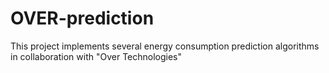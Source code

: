 # OVER-prediction

This project implements several energy consumption prediction algorithms in collaboration with "Over Technologies" 
